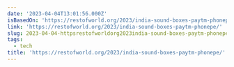 ```yaml
---
date: '2023-04-04T13:01:56.000Z'
isBasedOn: 'https://restofworld.org/2023/india-sound-boxes-paytm-phonepe/'
link: 'https://restofworld.org/2023/india-sound-boxes-paytm-phonepe/'
slug: 2023-04-04-httpsrestofworldorg2023india-sound-boxes-paytm-phonepe
tags:
  - tech
title: 'https://restofworld.org/2023/india-sound-boxes-paytm-phonepe/'
---
```


